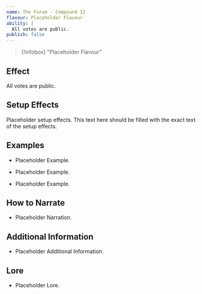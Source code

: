 ```yaml
---
name: The Forum - Compound 12
flavour: Placeholder Flavour
ability: |
  All votes are public.
publish: false
---
```

> [!infobox]
>  “Placeholder Flavour”

## Effect
All votes are public.

## Setup Effects
Placeholder setup effects. This text here should be filled with the exact text of the setup effects.

## Examples
- Placeholder Example.

- Placeholder Example.

- Placeholder Example.

## How to Narrate
- Placeholder Narration.

## Additional Information
- Placeholder Additional Information.

## Lore
- Placeholder Lore.